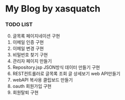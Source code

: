 # My Blog by xasquatch

### TODO LIST

0. 글목록 페이지네이션 구현
1. 이메일 인증 구현
2. 이메일 변경 구현
3. 비밀번호 찾기 구현
4. 관리자 페이지 만들기
5. Repository.jsp JSON방식 데이터 만들기 구현
6. REST컨트롤러로 글목록 조회 글 상세보기 web API만들기
7. webAPI 복사용 클립보드 만들기
8. oauth 회원가입 구현
9. 회원탈퇴 구현
